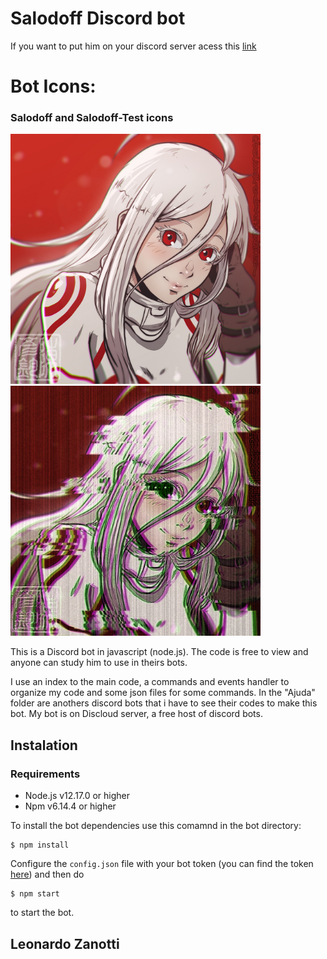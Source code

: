 # Salodoff Discord bot

If you want to put him on your discord server acess this [link](https://discord.com/oauth2/authorize?client_id=658551592613576705&scope=bot&permissions=2146958847)

# Bot Icons:
<div>
<h3>Salodoff and Salodoff-Test icons</h3>
<img src="auxiliares-do-bot/bot-icons/salodoff.jpg" alt="Salodoff" width="400" height="400">
<img src="auxiliares-do-bot/bot-icons/salodoff-test.png" alt="Salodoff Test" width="400" height="400">
</div>

This is a Discord bot in javascript (node.js). The code is free to view and anyone can study him to use in theirs bots.

I use an index to the main code, a commands and events handler to organize my code and some json files for some commands.
In the "Ajuda" folder are anothers discord bots that i have to see their codes to make this bot.
My bot is on Discloud server, a free host of discord bots.

## Instalation

### Requirements
* Node.js v12.17.0 or higher
* Npm v6.14.4 or higher

To install the bot dependencies use this comamnd in the bot directory:
```
$ npm install
```

Configure the ```config.json``` file with your bot token (you can find the token [here](https://discord.com/developers/applications)) and then do
```
$ npm start
```
to start the bot.

## Leonardo Zanotti
